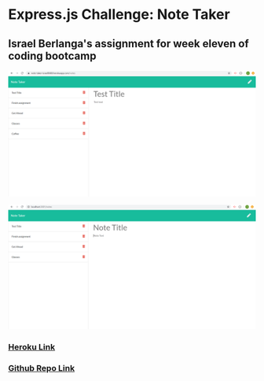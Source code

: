 # Express.js Challenge: Note Taker

## Israel Berlanga's assignment for week eleven of coding bootcamp

![alt "screenshot"](https://github.com/israel0688/Note-Taker/blob/master/Develop/screenshots/herokuScreenshot.png)

![alt "screenshot"](https://github.com/israel0688/Note-Taker/blob/master/Develop/screenshots/localhostScreenshot.png)

### [Heroku Link](https://note-taker-israel0688.herokuapp.com/)

### [Github Repo Link](https://github.com/israel0688/Note-Taker)